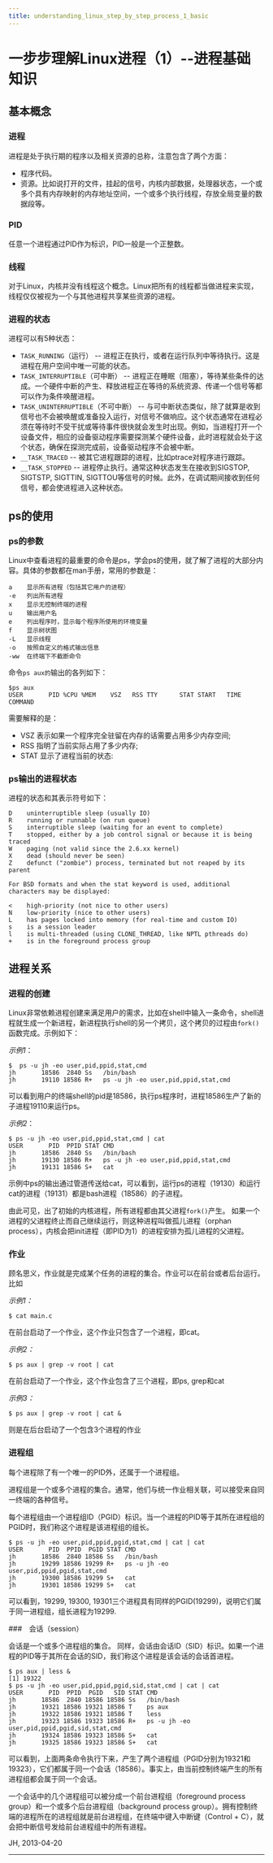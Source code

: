 ```yaml
---
title: understanding_linux_step_by_step_process_1_basic
---
```


<head>
<link rel='stylesheet' href='/style/github2.css'/>
</head>

一步步理解Linux进程（1）--进程基础知识
==================================

## 基本概念

### 进程

进程是处于执行期的程序以及相关资源的总称，注意包含了两个方面：

* 程序代码。
* 资源。比如说打开的文件，挂起的信号，内核内部数据，处理器状态，一个或多个具有内存映射的内存地址空间，一个或多个执行线程，存放全局变量的数据段等。

### PID

任意一个进程通过PID作为标识，PID一般是一个正整数。

### 线程

对于Linux，内核并没有线程这个概念。Linux把所有的线程都当做进程来实现，线程仅仅被视为一个与其他进程共享某些资源的进程。

### 进程的状态

进程可以有5种状态：

* `TASK_RUNNING`（运行） -- 进程正在执行，或者在运行队列中等待执行。这是进程在用户空间中唯一可能的状态。
* `TASK_INTERRUPTIBLE`（可中断） -- 进程正在睡眠（阻塞），等待某些条件的达成。一个硬件中断的产生、释放进程正在等待的系统资源、传递一个信号等都可以作为条件唤醒进程。
* `TASK_UNINTERRUPTIBLE`（不可中断） -- 与可中断状态类似，除了就算是收到信号也不会被唤醒或准备投入运行，对信号不做响应。这个状态通常在进程必须在等待时不受干扰或等待事件很快就会发生时出现。例如，当进程打开一个设备文件，相应的设备驱动程序需要探测某个硬件设备，此时进程就会处于这个状态，确保在探测完成前，设备驱动程序不会被中断。
* `__TASK_TRACED` -- 被其它进程跟踪的进程，比如ptrace对程序进行跟踪。
* `__TASK_STOPPED` -- 进程停止执行。通常这种状态发生在接收到SIGSTOP, SIGTSTP, SIGTTIN, SIGTTOU等信号的时候。此外，在调试期间接收到任何信号，都会使进程进入这种状态。


## ps的使用

### ps的参数

Linux中查看进程的最重要的命令是ps，学会ps的使用，就了解了进程的大部分内容。具体的参数都在man手册，常用的参数是：

    a    显示所有进程（包括其它用户的进程）
    -e   列出所有进程
    x    显示无控制终端的进程
    u    输出用户名
    e    列出程序时，显示每个程序所使用的环境变量
    f    显示树状图
    -L   显示线程
    -o   按照自定义的格式输出信息
    -ww  在终端下不截断命令

命令`ps aux的`输出的各列如下：

    $ps aux
    USER       PID %CPU %MEM    VSZ   RSS TTY      STAT START   TIME COMMAND

需要解释的是：

* VSZ    表示如果一个程序完全驻留在内存的话需要占用多少内存空间;
* RSS    指明了当前实际占用了多少内存;
* STAT   显示了进程当前的状态: 

### ps输出的进程状态

进程的状态和其表示符号如下：

    D    uninterruptible sleep (usually IO)
    R    running or runnable (on run queue)
    S    interruptible sleep (waiting for an event to complete)
    T    stopped, either by a job control signal or because it is being traced
    W    paging (not valid since the 2.6.xx kernel)
    X    dead (should never be seen)
    Z    defunct ("zombie") process, terminated but not reaped by its parent

    For BSD formats and when the stat keyword is used, additional characters may be displayed:

    <    high-priority (not nice to other users)
    N    low-priority (nice to other users)
    L    has pages locked into memory (for real-time and custom IO)
    s    is a session leader
    l    is multi-threaded (using CLONE_THREAD, like NPTL pthreads do)
    +    is in the foreground process group


## 进程关系

### 进程的创建

Linux非常依赖进程创建来满足用户的需求，比如在shell中输入一条命令，shell进程就生成一个新进程，新进程执行shell的另一个拷贝，这个拷贝的过程由`fork()`函数完成。示例如下：

*示例1*：

    $  ps -u jh -eo user,pid,ppid,stat,cmd
    jh       18586  2840 Ss   /bin/bash
    jh       19110 18586 R+   ps -u jh -eo user,pid,ppid,stat,cmd

可以看到用户的终端shell的pid是18586，执行ps程序时，进程18586生产了新的子进程19110来运行ps。

*示例2*：

    $ ps -u jh -eo user,pid,ppid,stat,cmd | cat
    USER       PID  PPID STAT CMD
    jh       18586  2840 Ss   /bin/bash
    jh       19130 18586 R+   ps -u jh -eo user,pid,ppid,stat,cmd
    jh       19131 18586 S+   cat

示例中ps的输出通过管道传送给cat，可以看到，运行ps的进程（19130）和运行cat的进程（19131）都是bash进程（18586）的子进程。

由此可见，出了初始的内核进程，所有进程都由其父进程`fork()`产生。
如果一个进程的父进程终止而自己继续运行，则这种进程叫做孤儿进程（orphan process），内核会把init进程（即PID为1）的进程安排为孤儿进程的父进程。

### 作业

顾名思义，作业就是完成某个任务的进程的集合。作业可以在前台或者后台运行。比如

*示例1：*

    $ cat main.c

在前台启动了一个作业，这个作业只包含了一个进程，即cat。

*示例2：*

    $ ps aux | grep -v root | cat

在前台启动了一个作业，这个作业包含了三个进程，即ps, grep和cat

*示例3：*

    $ ps aux | grep -v root | cat &

则是在后台启动了一个包含3个进程的作业

### 进程组

每个进程除了有一个唯一的PID外，还属于一个进程组。

进程组是一个或多个进程的集合。通常，他们与统一作业相关联，可以接受来自同一终端的各种信号。

每个进程组由一个进程组ID（PGID）标识。当一个进程的PID等于其所在进程组的PGID时，我们称这个进程是该进程组的组长。

    $ ps -u jh -eo user,pid,ppid,pgid,stat,cmd | cat | cat
    USER       PID  PPID  PGID STAT CMD
    jh       18586  2840 18586 Ss   /bin/bash
    jh       19299 18586 19299 R+   ps -u jh -eo user,pid,ppid,pgid,stat,cmd
    jh       19300 18586 19299 S+   cat
    jh       19301 18586 19299 S+   cat

可以看到，19299, 19300, 19301三个进程具有同样的PGID(19299)，说明它们属于同一进程组，组长进程为19299.

###　会话（session）

会话是一个或多个进程组的集合。
同样，会话由会话ID（SID）标识。如果一个进程的PID等于其所在会话的SID，我们称这个进程是该会话的会话首进程。

    $ ps aux | less &
    [1] 19322
    $ ps -u jh -eo user,pid,ppid,pgid,sid,stat,cmd | cat | cat
    USER       PID  PPID  PGID   SID STAT CMD
    jh       18586  2840 18586 18586 Ss   /bin/bash
    jh       19321 18586 19321 18586 T    ps aux
    jh       19322 18586 19321 18586 T    less
    jh       19323 18586 19323 18586 R+   ps -u jh -eo user,pid,ppid,pgid,sid,stat,cmd
    jh       19324 18586 19323 18586 S+   cat
    jh       19325 18586 19323 18586 S+   cat

可以看到，上面两条命令执行下来，产生了两个进程组（PGID分别为19321和19323），它们都属于同一个会话（18586）。事实上，由当前控制终端产生的所有进程组都会属于同一个会话。

一个会话中的几个进程组可以被分成一个前台进程组（foreground process group）和一个或多个后台进程组（background process group）。拥有控制终端的进程所在的进程组就是前台进程组，在终端中键入中断键（Control + C），就会把中断信号发给前台进程组中的所有进程。

JH, 2013-04-20

----

<div id="disqus_thread"></div>
<script type="text/javascript">
/* * * CONFIGURATION VARIABLES: EDIT BEFORE PASTING INTO YOUR WEBPAGE * * */
    var disqus_shortname = 'gaopenghigh'; // required: replace example with your forum shortname

    /* * * DON'T EDIT BELOW THIS LINE * * */
    (function() {
        var dsq = document.createElement('script'); dsq.type = 'text/javascript'; dsq.async = true;
        dsq.src = '//' + disqus_shortname + '.disqus.com/embed.js';
        (document.getElementsByTagName('head')[0] || document.getElementsByTagName('body')[0]).appendChild(dsq);
    })();
</script>
<script>
  (function(i,s,o,g,r,a,m){i['GoogleAnalyticsObject']=r;i[r]=i[r]||function(){
  (i[r].q=i[r].q||[]).push(arguments)},i[r].l=1*new Date();a=s.createElement(o),
  m=s.getElementsByTagName(o)[0];a.async=1;a.src=g;m.parentNode.insertBefore(a,m)
  })(window,document,'script','//www.google-analytics.com/analytics.js','ga');

  ga('create', 'UA-40539766-1', 'github.com');
  ga('send', 'pageview');

</script>

